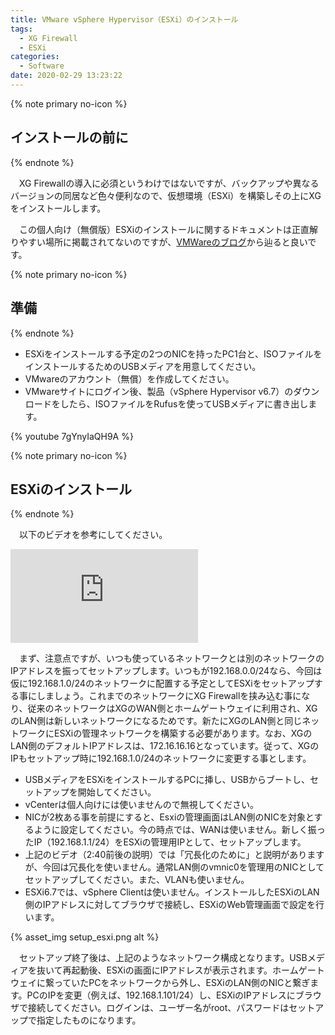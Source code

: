 ```yaml
---
title: VMware vSphere Hypervisor（ESXi）のインストール
tags:
  - XG Firewall
  - ESXi
categories:
  - Software
date: 2020-02-29 13:23:22
---
```


{% note primary no-icon %}

## インストールの前に

{% endnote %}

 　XG Firewallの導入に必須というわけではないですが、バックアップや異なるバージョンの同居など色々便利なので、仮想環境（ESXi）を構築しその上にXGをインストールします。

　この個人向け（無償版）ESXiのインストールに関するドキュメントは正直解りやすい場所に掲載されてないのですが、[VMWareのブログ](https://blogs.vmware.com/jp-cim/2014/05/vspherehypervisor.html "vmware")から辿ると良いです。
<!-- more -->

{% note primary no-icon %}

## 準備

{% endnote %}

- ESXiをインストールする予定の2つのNICを持ったPC1台と、ISOファイルをインストールするためのUSBメディアを用意してください。
- VMwareのアカウント（無償）を作成してください。
- VMwareサイトにログイン後、製品（vSphere Hypervisor v6.7）のダウンロードをしたら、ISOファイルをRufusを使ってUSBメディアに書き出します。
  
{% youtube 7gYnyIaQH9A %}

{% note primary no-icon %}

## ESXiのインストール

{% endnote %}

　以下のビデオを参考にしてください。

<iframe src='https://players.brightcove.net/1534342432001/Byh3doRJx_default/index.html?videoId=5738631329001' allowfullscreen frameborder=0></iframe>

　まず、注意点ですが、いつも使っているネットワークとは別のネットワークのIPアドレスを振ってセットアップします。いつもが192.168.0.0/24なら、今回は仮に192.168.1.0/24のネットワークに配置する予定としてESXiをセットアップする事にしましょう。これまでのネットワークにXG Firewallを挟み込む事になり、従来のネットワークはXGのWAN側とホームゲートウェイに利用され、XGのLAN側は新しいネットワークになるためです。新たにXGのLAN側と同じネットワークにESXiの管理ネットワークを構築する必要があります。なお、XGのLAN側のデフォルトIPアドレスは、172.16.16.16となっています。従って、XGのIPもセットアップ時に192.168.1.0/24のネットワークに変更する事とします。

- USBメディアをESXiをインストールするPCに挿し、USBからブートし、セットアップを開始してください。
- vCenterは個人向けには使いませんので無視してください。
- NICが2枚ある事を前提にすると、Esxiの管理画面はLAN側のNICを対象とするように設定してください。今の時点では、WANは使いません。新しく振ったIP（192.168.1.1/24）をESXiの管理用IPとして、セットアップします。
- 上記のビデオ（2:40前後の説明）では「冗長化のために」と説明がありますが、今回は冗長化を使いません。通常LAN側のvmnic0を管理用のNICとしてセットアップしてください。また、VLANも使いません。
- ESXi6.7では、vSphere Clientは使いません。インストールしたESXiのLAN側のIPアドレスに対してブラウザで接続し、ESXiのWeb管理画面で設定を行います。

{% asset_img setup_esxi.png alt %}

 　セットアップ終了後は、上記のようなネットワーク構成となります。USBメディアを抜いて再起動後、ESXiの画面にIPアドレスが表示されます。ホームゲートウェイに繋っていたPCをネットワークから外し、ESXiのLAN側のNICと繋ぎます。PCのIPを変更（例えば、192.168.1.101/24）し、ESXiのIPアドレスにブラウザで接続してください。ログインは、ユーザー名がroot、パスワードはセットアップで指定したものになります。
